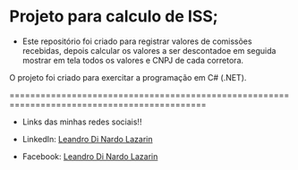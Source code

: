 # Projeto para calculo de ISS;

* Este repositório foi criado para registrar valores de comissões recebidas, depois calcular os valores a ser descontadoe em seguida mostrar em tela todos os valores e CNPJ de cada corretora.

O projeto foi criado para exercitar a programação em C# (.NET). 

============================================================================================

* Links das minhas redes sociais!!

* LinkedIn: 
[Leandro Di Nardo Lazarin](https://www.linkedin.com/in/leandro-di-nardo-lazarin-694a59236/)

* Facebook:
[Leandro Di Nardo Lazarin](https://www.facebook.com/leandro.dinardolazarin)
